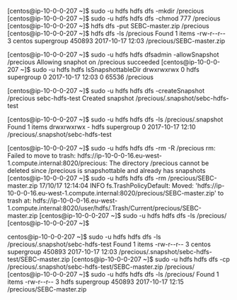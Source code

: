 [centos@ip-10-0-0-207 ~]$ sudo -u hdfs hdfs dfs -mkdir /precious
[centos@ip-10-0-0-207 ~]$ sudo -u hdfs hdfs dfs -chmod 777 /precious
[centos@ip-10-0-0-207 ~]$ hdfs dfs -put SEBC-master.zip /precious
[centos@ip-10-0-0-207 ~]$ hdfs dfs -ls /precious
Found 1 items
-rw-r--r--   3 centos supergroup     450893 2017-10-17 12:03 /precious/SEBC-master.zip


[centos@ip-10-0-0-207 ~]$ sudo -u hdfs hdfs dfsadmin -allowSnapshot /precious
Allowing snaphot on /precious succeeded
[centos@ip-10-0-0-207 ~]$ sudo -u hdfs hdfs lsSnapshottableDir
drwxrwxrwx 0 hdfs supergroup 0 2017-10-17 12:03 0 65536 /precious

[centos@ip-10-0-0-207 ~]$ sudo -u hdfs hdfs dfs -createSnapshot /precious sebc-hdfs-test
Created snapshot /precious/.snapshot/sebc-hdfs-test

[centos@ip-10-0-0-207 ~]$ sudo -u hdfs hdfs dfs -ls /precious/.snapshot
Found 1 items
drwxrwxrwx   - hdfs supergroup          0 2017-10-17 12:10 /precious/.snapshot/sebc-hdfs-test

[centos@ip-10-0-0-207 ~]$ sudo -u hdfs hdfs dfs -rm -R /precious
rm: Failed to move to trash: hdfs://ip-10-0-0-16.eu-west-1.compute.internal:8020/precious: The directory /precious cannot be deleted since /precious is snapshottable and already has snapshots
[centos@ip-10-0-0-207 ~]$ sudo -u hdfs hdfs dfs -rm  /precious/SEBC-master.zip
17/10/17 12:14:04 INFO fs.TrashPolicyDefault: Moved: 'hdfs://ip-10-0-0-16.eu-west-1.compute.internal:8020/precious/SEBC-master.zip' to trash at: hdfs://ip-10-0-0-16.eu-west-1.compute.internal:8020/user/hdfs/.Trash/Current/precious/SEBC-master.zip
[centos@ip-10-0-0-207 ~]$ sudo -u hdfs hdfs dfs -ls  /precious/
[centos@ip-10-0-0-207 ~]$


centos@ip-10-0-0-207 ~]$ sudo -u hdfs hdfs dfs -ls /precious/.snapshot/sebc-hdfs-test
Found 1 items
-rw-r--r--   3 centos supergroup     450893 2017-10-17 12:03 /precious/.snapshot/sebc-hdfs-test/SEBC-master.zip
[centos@ip-10-0-0-207 ~]$ sudo -u hdfs hdfs dfs -cp /precious/.snapshot/sebc-hdfs-test/SEBC-master.zip /precious/
[centos@ip-10-0-0-207 ~]$ sudo -u hdfs hdfs dfs -ls  /precious/
Found 1 items
-rw-r--r--   3 hdfs supergroup     450893 2017-10-17 12:15 /precious/SEBC-master.zip

